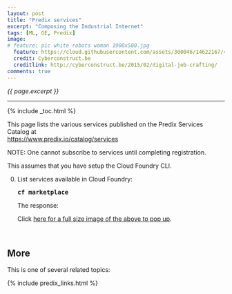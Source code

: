 ```yaml
---
layout: post
title: "Predix services"
excerpt: "Composing the Industrial Internet"
tags: [ML, GE, Predix]
image:
# feature: pic white robots woman 1900x500.jpg
  feature: https://cloud.githubusercontent.com/assets/300046/14622167/45abd918-0585-11e6-8537-a58e0b55e3ec.jpg
  credit: Cyberconstruct.be
  creditlink: http://cyberconstruct.be/2015/02/digital-job-crafting/
comments: true
---
```

<i>{{ page.excerpt }}</i>
<hr />

{% include _toc.html %}

This page lists the various services published on the Predix Services Catalog at<br />
<a target="_blank" href="https://www.predix.io/catalog/services">
https://www.predix.io/catalog/services</a>

NOTE: One cannot subscribe to services until completing registration.

This assumes that you have setup the Cloud Foundry CLI.

0. List services available in Cloud Foundry:

   <tt><strong>
   cf marketplace
   </strong></tt>

   The response:

   <amp-img width="650" height="227" alt="predix cf services command 20160723-650x227-c68.jpg"
   src="https://cloud.githubusercontent.com/assets/300046/17081263/6d761538-510e-11e6-8d4a-df4d750e1faf.jpg">
   </amp-img>
   Click <a target="_blank" title="predix cf services command 20160723-1209x421-c81.jpg" href="https://cloud.githubusercontent.com/assets/300046/17081282/3444e0f4-510f-11e6-85c6-5b6cf355a626.jpg">
   here for a full size image of the above to pop up</a>.



   <pre>
   </pr

## More #

This is one of several related topics:

{% include predix_links.html %}
